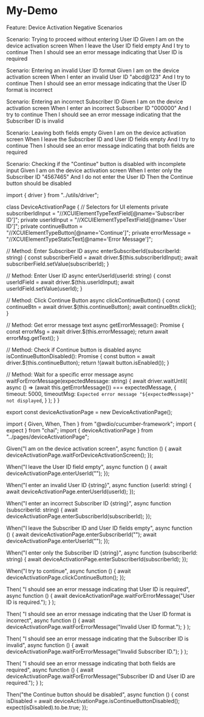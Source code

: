 # My-Demo

Feature: Device Activation Negative Scenarios

  Scenario: Trying to proceed without entering User ID
    Given I am on the device activation screen
    When I leave the User ID field empty
    And I try to continue
    Then I should see an error message indicating that User ID is required

  Scenario: Entering an invalid User ID format
    Given I am on the device activation screen
    When I enter an invalid User ID "abcd@123"
    And I try to continue
    Then I should see an error message indicating that the User ID format is incorrect

  Scenario: Entering an incorrect Subscriber ID
    Given I am on the device activation screen
    When I enter an incorrect Subscriber ID "000000"
    And I try to continue
    Then I should see an error message indicating that the Subscriber ID is invalid

  Scenario: Leaving both fields empty
    Given I am on the device activation screen
    When I leave the Subscriber ID and User ID fields empty
    And I try to continue
    Then I should see an error message indicating that both fields are required

  Scenario: Checking if the "Continue" button is disabled with incomplete input
    Given I am on the device activation screen
    When I enter only the Subscriber ID "4567465"
    And I do not enter the User ID
    Then the Continue button should be disabled



import { driver } from "../utils/driver";

class DeviceActivationPage {
  // Selectors for UI elements
  private subscriberIdInput = "//XCUIElementTypeTextField[@name='Subscriber ID']";
  private userIdInput = "//XCUIElementTypeTextField[@name='User ID']";
  private continueButton = "//XCUIElementTypeButton[@name='Continue']";
  private errorMessage = "//XCUIElementTypeStaticText[@name='Error Message']";

  // Method: Enter Subscriber ID
  async enterSubscriberId(subscriberId: string) {
    const subscriberField = await driver.$(this.subscriberIdInput);
    await subscriberField.setValue(subscriberId);
  }

  // Method: Enter User ID
  async enterUserId(userId: string) {
    const userIdField = await driver.$(this.userIdInput);
    await userIdField.setValue(userId);
  }

  // Method: Click Continue Button
  async clickContinueButton() {
    const continueBtn = await driver.$(this.continueButton);
    await continueBtn.click();
  }

  // Method: Get error message text
  async getErrorMessage(): Promise<string> {
    const errorMsg = await driver.$(this.errorMessage);
    return await errorMsg.getText();
  }

  // Method: Check if Continue button is disabled
  async isContinueButtonDisabled(): Promise<boolean> {
    const button = await driver.$(this.continueButton);
    return !(await button.isEnabled());
  }

  // Method: Wait for a specific error message
  async waitForErrorMessage(expectedMessage: string) {
    await driver.waitUntil(
      async () => (await this.getErrorMessage()) === expectedMessage,
      {
        timeout: 5000,
        timeoutMsg: `Expected error message "${expectedMessage}" not displayed`,
      }
    );
  }
}

export const deviceActivationPage = new DeviceActivationPage();


import { Given, When, Then } from "@wdio/cucumber-framework";
import { expect } from "chai";
import { deviceActivationPage } from "../pages/deviceActivationPage";

Given("I am on the device activation screen", async function () {
  await deviceActivationPage.waitForDeviceActivationScreen();
});

When("I leave the User ID field empty", async function () {
  await deviceActivationPage.enterUserId("");
});

When("I enter an invalid User ID {string}", async function (userId: string) {
  await deviceActivationPage.enterUserId(userId);
});

When("I enter an incorrect Subscriber ID {string}", async function (subscriberId: string) {
  await deviceActivationPage.enterSubscriberId(subscriberId);
});

When("I leave the Subscriber ID and User ID fields empty", async function () {
  await deviceActivationPage.enterSubscriberId("");
  await deviceActivationPage.enterUserId("");
});

When("I enter only the Subscriber ID {string}", async function (subscriberId: string) {
  await deviceActivationPage.enterSubscriberId(subscriberId);
});

When("I try to continue", async function () {
  await deviceActivationPage.clickContinueButton();
});

Then(
  "I should see an error message indicating that User ID is required",
  async function () {
    await deviceActivationPage.waitForErrorMessage("User ID is required.");
  }
);

Then(
  "I should see an error message indicating that the User ID format is incorrect",
  async function () {
    await deviceActivationPage.waitForErrorMessage("Invalid User ID format.");
  }
);

Then(
  "I should see an error message indicating that the Subscriber ID is invalid",
  async function () {
    await deviceActivationPage.waitForErrorMessage("Invalid Subscriber ID.");
  }
);

Then(
  "I should see an error message indicating that both fields are required",
  async function () {
    await deviceActivationPage.waitForErrorMessage("Subscriber ID and User ID are required.");
  }
);

Then("the Continue button should be disabled", async function () {
  const isDisabled = await deviceActivationPage.isContinueButtonDisabled();
  expect(isDisabled).to.be.true;
});


